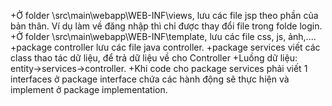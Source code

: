 +Ở folder \src\main\webapp\WEB-INF\views, lưu các file jsp theo phần của bản thân. Ví dụ làm về đăng nhập thì chỉ được thay đổi file trong folde login.
+Ở folder \src\main\webapp\WEB-INF\template, lưu các file css, js, ảnh,....
+package controller lưu các file java controller.
+package services viết các class thao tác dữ liệu, để trả dữ liệu về cho Controller
+Luồng dữ liệu: entity->services->controller.
+Khi code cho package services phải viết 1 interfaces ở package interface chứa các hành động sẽ thực hiện và implement ở package implementation.
